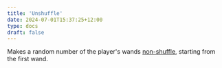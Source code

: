 ```yaml
---
title: 'Unshuffle'
date: 2024-07-01T15:37:25+12:00
type: docs
draft: false
---
```


Makes a random number of the player's wands [non-shuffle](https://noita.wiki.gg/wiki/Wands#Shuffle), starting from the first wand.
